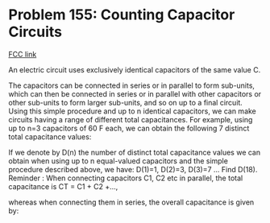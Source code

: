 # Problem 155: Counting Capacitor Circuits

[FCC link](https://www.freecodecamp.org/learn/coding-interview-prep/project-euler/problem-155-counting-capacitor-circuits)

An electric circuit uses exclusively identical capacitors of the same value C.

The capacitors can be connected in series or in parallel to form sub-units,
which can then be connected in series or in parallel with other capacitors or
other sub-units to form larger sub-units, and so on up to a final circuit. Using
this simple procedure and up to n identical capacitors, we can make circuits
having a range of different total capacitances. For example, using up to n=3
capacitors of 60 F each, we can obtain the following 7 distinct total
capacitance values:

If we denote by D(n) the number of distinct total capacitance values we can
obtain when using up to n equal-valued capacitors and the simple procedure
described above, we have: D(1)=1, D(2)=3, D(3)=7 ... Find D(18). Reminder : When
connecting capacitors C1, C2 etc in parallel, the total capacitance is CT = C1 +
C2 +...,

whereas when connecting them in series, the overall capacitance is given by:
